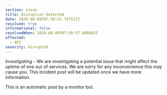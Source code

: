 ```yaml
---
section: issue
title: Disruption Detected
date: 2020-08-09T07:58:51.747527Z
resolved: true
informational: false
resolvedWhen: 2020-08-09T07:59:57.888883Z
affected:
  - API
severity: disrupted
---
```

*Investigating* - We are investigating a potential issue that might affect the uptime of one our of services. We are sorry for any inconvenience this may cause you. This incident post will be updated once we have more information.

This is an automatic post by a monitor bot.
        